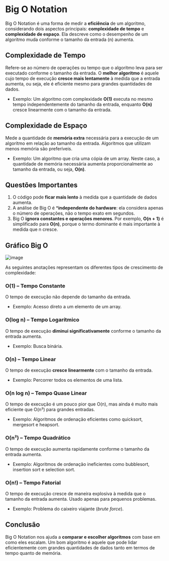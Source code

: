 # Big O Notation
Big O Notation é uma forma de medir a **eficiência** de um algoritmo, considerando dois aspectos principais: **complexidade de tempo** e **complexidade de espaço**. Ela descreve como o desempenho de um algoritmo muda conforme o tamanho da entrada (n) aumenta.

## Complexidade de Tempo
Refere-se ao número de operações ou tempo que o algoritmo leva para ser executado conforme o tamanho da entrada. O **melhor algoritmo** é aquele cujo tempo de execução **cresce mais lentamente** à medida que a entrada aumenta, ou seja, ele é eficiente mesmo para grandes quantidades de dados.

- Exemplo: Um algoritmo com complexidade **O(1)** executa no mesmo tempo independentemente do tamanho da entrada, enquanto **O(n)** cresce linearmente com o tamanho da entrada.

## Complexidade de Espaço
Mede a quantidade de **memória extra** necessária para a execução de um algoritmo em relação ao tamanho da entrada. Algoritmos que utilizam menos memória são preferíveis.

- Exemplo: Um algoritmo que cria uma cópia de um array. Neste caso, a quantidade de memória necessária aumenta proporcionalmente ao tamanho da entrada, ou seja, **O(n)**.

## Questões Importantes
1. O código pode **ficar mais lento** à medida que a quantidade de dados aumenta.
2. A análise de Big O é ***independente do hardware**: ela considera apenas o número de operações, não o tempo exato em segundos.
3. Big O **ignora constantes e operações menores**. Por exemplo, **O(n + 1)** é simplificado para **O(n)**, porque o termo dominante é mais importante à medida que n cresce.

## Gráfico Big O
![image](https://github.com/user-attachments/assets/d22eeea9-9c92-425c-9eb5-406c132d9dce)

As seguintes anotações representam os diferentes tipos de crescimento de complexidade:

### O(1) – Tempo Constante
O tempo de execução não depende do tamanho da entrada.
- Exemplo: Acesso direto a um elemento de um array.

### O(log n) – Tempo Logarítmico
O tempo de execução **diminui significativamente** conforme o tamanho da entrada aumenta.
- Exemplo: Busca binária.

### O(n) – Tempo Linear
O tempo de execução **cresce linearmente** com o tamanho da entrada.
- Exemplo: Percorrer todos os elementos de uma lista.

### O(n log n) – Tempo Quase Linear
O tempo de execução é um pouco pior que O(n), mas ainda é muito mais eficiente que O(n²) para grandes entradas.
- Exemplo: Algoritmos de ordenação eficientes como quicksort, mergesort e heapsort.

### O(n²) – Tempo Quadrático
O tempo de execução aumenta rapidamente conforme o tamanho da entrada aumenta.
- Exemplo: Algoritmos de ordenação ineficientes como bubblesort, insertion sort e selection sort.

### O(n!) – Tempo Fatorial
O tempo de execução cresce de maneira explosiva à medida que o tamanho da entrada aumenta. Usado apenas para pequenos problemas.
- Exemplo: Problema do caixeiro viajante (_brute force_).

## Conclusão
Big O Notation nos ajuda a **comparar e escolher algoritmos** com base em como eles escalam. Um bom algoritmo é aquele que pode lidar eficientemente com grandes quantidades de dados tanto em termos de tempo quanto de memória.
